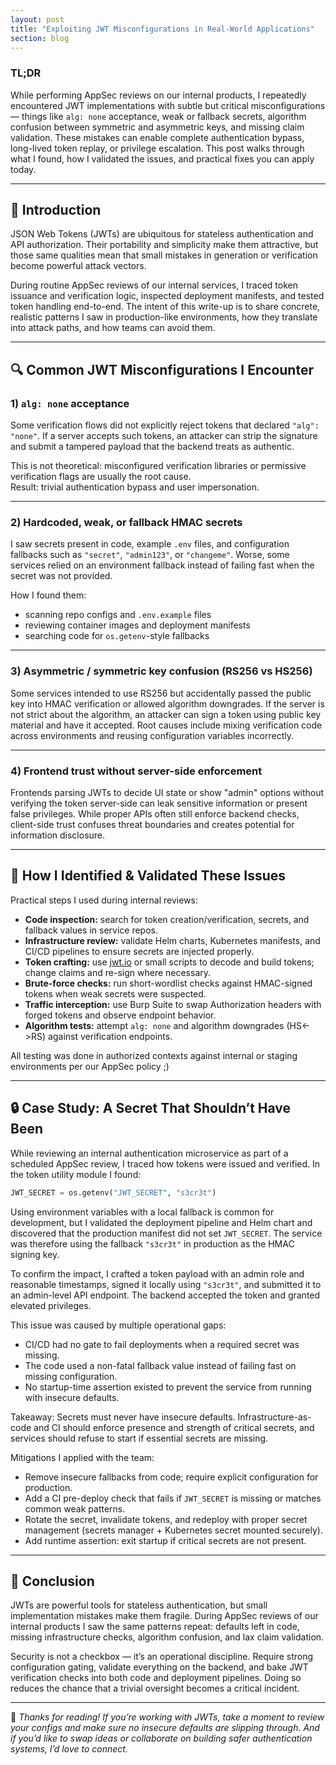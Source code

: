 ```yaml
---
layout: post
title: "Exploiting JWT Misconfigurations in Real-World Applications"
section: blog
---
```


### TL;DR  
While performing AppSec reviews on our internal products, I repeatedly encountered JWT implementations with <span class="highlight">subtle but critical misconfigurations</span> — things like `alg: none` acceptance, weak or fallback secrets, algorithm confusion between symmetric and asymmetric keys, and missing claim validation. These <span class="highlight">mistakes can enable complete authentication bypass</span>, long-lived token replay, or privilege escalation. This post walks through what I found, how I validated the issues, and practical fixes you can apply today.

---

## 🧠 Introduction

JSON Web Tokens (JWTs) are ubiquitous for stateless authentication and API authorization. Their portability and simplicity make them attractive, but those same qualities mean that <span class="highlight">small mistakes in generation or verification become powerful attack vectors</span>.

During routine AppSec reviews of our internal services, I traced token issuance and verification logic, inspected deployment manifests, and tested token handling end-to-end. The intent of this write-up is to share concrete, realistic patterns I saw in production-like environments, how they translate into <span class="highlight">attack paths, and how teams can avoid them</span>.

---

## 🔍 Common JWT Misconfigurations I Encounter

### 1) `alg: none` acceptance  
Some verification flows <span class="highlight">did not explicitly reject tokens</span> that declared `"alg": "none"`. If a server accepts such tokens, an attacker can <span class="highlight">strip the signature and submit a tampered payload that the backend treats as authentic</span>.

This is not theoretical: misconfigured verification libraries or permissive verification flags are usually the root cause.  
Result: trivial <span class="highlight">authentication bypass and user impersonation</span>.

---

### 2) Hardcoded, weak, or fallback HMAC secrets  
I saw secrets present in code, example `.env` files, and configuration fallbacks such as `"secret"`, `"admin123"`, or `"changeme"`. Worse, some services relied on an <span class="highlight">environment fallback instead of failing fast</span> when the secret was not provided.

How I found them:
- scanning repo configs and `.env.example` files
- reviewing container images and deployment manifests
- searching code for `os.getenv`-style fallbacks

---

### 3) Asymmetric / symmetric key confusion (RS256 vs HS256)  
Some services intended to use RS256 but accidentally passed the public key into HMAC verification or allowed algorithm downgrades. If the server is not <span class="highlight">strict about the algorithm, an attacker can sign a token using public key material</span> and have it accepted. Root causes include mixing verification code across environments and reusing configuration variables incorrectly.

---

### 4) Frontend trust without server-side enforcement  
<span class="highlight">Frontends parsing JWTs to decide UI state</span> or show "admin" options without verifying the token server-side can leak sensitive information or present false privileges. While proper APIs often still <span class="highlight">enforce backend checks, client-side trust confuses threat boundaries and creates potential for information disclosure</span>.

---

## 🧪 How I Identified & Validated These Issues

Practical steps I used during internal reviews:

- **Code inspection:** search for <span class="highlight">token creation/verification, secrets, and fallback values</span> in service repos.
- **Infrastructure review:** validate <span class="highlight">Helm charts, Kubernetes manifests, and CI/CD pipelines to ensure secrets are injected</span> properly.
- **Token crafting:** use [jwt.io](https://jwt.io) or small scripts to <span class="highlight">decode and build tokens; change claims and re-sign</span> where necessary.
- **Brute-force checks:** run <span class="highlight">short-wordlist checks against HMAC-signed tokens</span> when weak secrets were suspected.
- **Traffic interception:** use Burp Suite to <span class="highlight">swap Authorization headers with forged tokens</span> and observe endpoint behavior.
- **Algorithm tests:** attempt `alg: none` and algorithm <span class="highlight">downgrades (HS<->RS) against verification endpoints</span>.

All testing was done in authorized contexts against internal or staging environments per our AppSec policy ;)

---

## 🔒 Case Study: A Secret That Shouldn’t Have Been

While reviewing an internal authentication microservice as part of a scheduled AppSec review, I traced how tokens were issued and verified. In the token utility module I found:

```python
JWT_SECRET = os.getenv("JWT_SECRET", "s3cr3t")
````

Using environment variables with a local fallback is common for development, but I validated the deployment pipeline and Helm chart and discovered that the <span class="highlight">production manifest did not set `JWT_SECRET`</span>. The service was therefore using the fallback `"s3cr3t"` in production as the HMAC signing key.

To confirm the impact, I crafted a token payload with an admin role and reasonable timestamps, signed it locally using `"s3cr3t"`, and submitted it to an admin-level API endpoint. The backend <span class="highlight">accepted the token and granted elevated privileges</span>.

This issue was caused by multiple operational gaps:

* CI/CD had no gate to fail <span class="highlight">deployments when a required secret was missing</span>.
* The code <span class="highlight">used a non-fatal fallback value instead of failing fast</span> on missing configuration.
* No startup-time assertion existed to <span class="highlight">prevent the service from running with insecure defaults</span>.

Takeaway: Secrets must <span class="highlight">never have insecure defaults</span>. Infrastructure-as-code and CI should <span class="highlight">enforce presence and strength of critical secrets</span>, and services should <span class="highlight">refuse to start if essential secrets are missing</span>.

Mitigations I applied with the team:

* Remove insecure fallbacks from code; require explicit configuration for production.
* Add a CI pre-deploy check that fails if `JWT_SECRET` is missing or matches common weak patterns.
* Rotate the secret, invalidate tokens, and redeploy with proper secret management (secrets manager + Kubernetes secret mounted securely).
* Add runtime assertion: exit startup if critical secrets are not present.

---

## 📌 Conclusion

JWTs are powerful tools for stateless authentication, but small implementation mistakes make them fragile. During AppSec reviews of our internal products I saw the same patterns repeat: defaults left in code, missing infrastructure checks, algorithm confusion, and lax claim validation.

<span class="highlight">Security is not a checkbox — it’s an operational discipline.</span> Require strong configuration gating, validate everything on the backend, and bake JWT verification checks into both code and deployment pipelines. Doing so reduces the chance that a trivial oversight becomes a critical incident.

---

🧵 *Thanks for reading! If you’re working with JWTs, take a moment to review your configs and make sure no insecure defaults are slipping through. And if you’d like to swap ideas or collaborate on building safer authentication systems, I’d love to connect.*